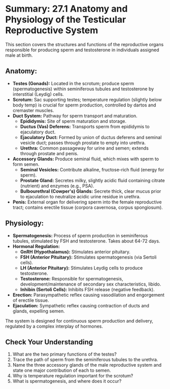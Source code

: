 # Summary: 27.1 Anatomy and Physiology of the Testicular Reproductive System

This section covers the structures and functions of the reproductive organs responsible for producing sperm and testosterone in individuals assigned male at birth.

## Anatomy:

*   **Testes (Gonads):** Located in the scrotum; produce sperm (spermatogenesis) within seminiferous tubules and testosterone by interstitial (Leydig) cells.
*   **Scrotum:** Sac supporting testes; temperature regulation (slightly below body temp) is crucial for sperm production, controlled by dartos and cremaster muscles.
*   **Duct System:** Pathway for sperm transport and maturation.
    *   **Epididymis:** Site of sperm maturation and storage.
    *   **Ductus (Vas) Deferens:** Transports sperm from epididymis to ejaculatory duct.
    *   **Ejaculatory Duct:** Formed by union of ductus deferens and seminal vesicle duct; passes through prostate to empty into urethra.
    *   **Urethra:** Common passageway for urine and semen; extends through prostate and penis.
*   **Accessory Glands:** Produce seminal fluid, which mixes with sperm to form semen.
    *   **Seminal Vesicles:** Contribute alkaline, fructose-rich fluid (energy for sperm).
    *   **Prostate Gland:** Secretes milky, slightly acidic fluid containing citrate (nutrient) and enzymes (e.g., PSA).
    *   **Bulbourethral (Cowper's) Glands:** Secrete thick, clear mucus prior to ejaculation to neutralize acidic urine residue in urethra.
*   **Penis:** External organ for delivering sperm into the female reproductive tract; contains erectile tissue (corpora cavernosa, corpus spongiosum).

## Physiology:

*   **Spermatogenesis:** Process of sperm production in seminiferous tubules, stimulated by FSH and testosterone. Takes about 64-72 days.
*   **Hormonal Regulation:**
    *   **GnRH (Hypothalamus):** Stimulates anterior pituitary.
    *   **FSH (Anterior Pituitary):** Stimulates spermatogenesis (via Sertoli cells).
    *   **LH (Anterior Pituitary):** Stimulates Leydig cells to produce testosterone.
    *   **Testosterone:** Responsible for spermatogenesis, development/maintenance of secondary sex characteristics, libido.
    *   **Inhibin (Sertoli Cells):** Inhibits FSH release (negative feedback).
*   **Erection:** Parasympathetic reflex causing vasodilation and engorgement of erectile tissue.
*   **Ejaculation:** Sympathetic reflex causing contraction of ducts and glands, expelling semen.

The system is designed for continuous sperm production and delivery, regulated by a complex interplay of hormones.

## Check Your Understanding

1.  What are the two primary functions of the testes?
2.  Trace the path of sperm from the seminiferous tubules to the urethra.
3.  Name the three accessory glands of the male reproductive system and state one major contribution of each to semen.
4.  Why is temperature regulation important for the scrotum?
5.  What is spermatogenesis, and where does it occur?
